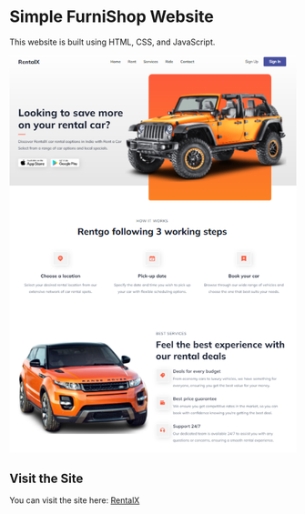 # Simple FurniShop Website

This website is built using HTML, CSS, and JavaScript.

![Technologies Used: HTML/CSS/JS](RentalX.png)

## Visit the Site

You can visit the site here: [RentalX](https://web-site-rental-x.vercel.app/)
